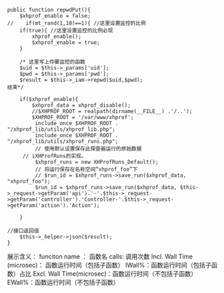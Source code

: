     public function repwdPut(){
        $xhprof_enable = false;
    //    if(mt_rand(1,10)==1){ //这里设置监控的比例
        if(true){ //这里设置监控的比例必现
            xhprof_enable();
            $xhprof_enable = true;
        }

        /* 这里写上你要监控的函数
        $uid = $this->_params['uid'];
        $pwd = $this->_params['pwd'];
        $result = $this->_iam->repwd($uid,$pwd);
	结束*/

        if($xhprof_enable){
            $xhprof_data = xhprof_disable();
            //$XHPROF_ROOT = realpath(dirname(__FILE__) .'/..');
            $XHPROF_ROOT = '/var/www/xhprof';
             include_once $XHPROF_ROOT . "/xhprof_lib/utils/xhprof_lib.php";
             include_once $XHPROF_ROOT . "/xhprof_lib/utils/xhprof_runs.php";
             // 使用默认设置保存此探查器运行的原始数据
	     // iXHProfRuns的实现。
             $xhprof_runs = new XHProfRuns_Default();
             // 将运行保存在名称空间“xhprof_foo”下
             // $run_id = $xhprof_runs->save_run($xhprof_data, "xhprof_foo");
             $run_id = $xhprof_runs->save_run($xhprof_data, $this->_request->getParam('api').'-'.$this->_request->getParam('controller').'Controller-'.$this->_request->getParam('action').'Action');

        }
	
	//接口返回值
        $this->_helper->json($result);
    }



展示含义：
funciton name ： 函数名
calls: 调用次数
Incl. Wall Time (microsec)： 函数运行时间（包括子函数）
IWall%：函数运行时间（包括子函数）占比
Excl. Wall Time(microsec)：函数运行时间（不包括子函数）
EWall%：函数运行时间（不包括子函数）